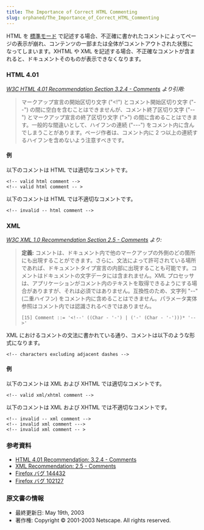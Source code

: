 ```yaml
---
title: The Importance of Correct HTML Commenting
slug: orphaned/The_Importance_of_Correct_HTML_Commenting
---
```


HTML を [標準モード](/ja/Mozilla's_DOCTYPE_sniffing) で記述する場合、不正確に書かれたコメントによってページの表示が崩れ、コンテンツの一部または全体がコメントアウトされた状態になってしまいます。XHTML や XML を記述する場合、不正確なコメントが含まれると、ドキュメントそのものが表示できなくなります。

### HTML 4.01

_[W3C HTML 4.01 Recommendation Section 3.2.4 - Comments](http://www.w3.org/TR/html4/intro/sgmltut.html#h-3.2.4) より引用:_

> マークアップ宣言の開始区切り文字 ("\<!") とコメント開始区切り文字 ("--") の間に空白を含むことはできませんが、コメント終了区切り文字 ("--") とマークアップ宣言の終了区切り文字 (">") の間に含めることはできます。一般的な間違いとして、ハイフンの連続 ("---") をコメント内に含んでしまうことがあります。ページ作者は、コメント内に 2 つ以上の連続するハイフンを含めないよう注意すべきです。

#### 例

以下のコメントは HTML では適切なコメントです。

```
<!-- valid html comment -->
<!-- valid html comment -- >
```

以下のコメントは HTML では不適切なコメントです。

```
<!-- invalid -- html comment -->
```

### XML

_[W3C XML 1.0 Recommendation Section 2.5 - Comments](http://www.w3.org/TR/REC-xml#sec-comments) より:_

> **定義:** コメントは、ドキュメント内で他のマークアップの外側のどの箇所にも出現することができます。さらに、文法によって許可されている場所であれば、ドキュメントタイプ宣言の内部に出現することも可能です。コメントはドキュメントの文字データには含まれません。XML プロセッサは、アプリケーションがコメント内のテキストを取得できるようにする場合がありますが、それは必須ではありません。互換性のため、文字列 "--" (二重ハイフン) をコメント内に含めることはできません。パラメータ実体参照はコメント内では認識されるべきではありません。
>
> ```
> [15] Comment ::= '<!--' ((Char - '-') | ('-' (Char - '-')))* '-->'
> ```

XML におけるコメントの文法に書かれている通り、コメントは以下のような形式になります。

```
<!-- characters excluding adjacent dashes -->
```

#### 例

以下のコメントは XML および XHTML では適切なコメントです。

```
<!-- valid xml/xhtml comment -->
```

以下のコメントは XML および XHTML では不適切なコメントです。

```
<!-- invalid -- xml comment -->
<!-- invalid xml comment --->
<!-- invalid xml comment -- >
```

### 参考資料

- [HTML 4.01 Recommendation: 3.2.4 - Comments](http://www.w3.org/TR/html4/intro/sgmltut.html#h-3.2.4)
- [XML Recommendation: 2.5 - Comments](http://www.w3.org/TR/REC-xml#sec-comments)
- [Firefox バグ 144432](https://bugzil.la/144432)
- [Firefox バグ 102127](https://bugzil.la/102127)

### 原文書の情報

- 最終更新日: May 19th, 2003
- 著作権: Copyright © 2001-2003 Netscape. All rights reserved.
